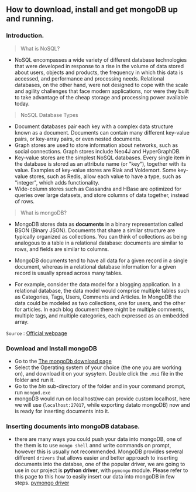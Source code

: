 ## How to download, install and get mongoDB up and running.

### Introduction.

> What is NoSQL?

- NoSQL encompasses a wide variety of different database technologies that were developed in response to a rise in the volume 
of data stored about users, objects and products, the frequency in which this data is accessed, and performance and processing 
needs. Relational databases, on the other hand, were not designed to cope with the scale and agility challenges that face 
modern applications, nor were they built to take advantage of the cheap storage and processing power available today.

> NoSQL Database Types

- Document databases pair each key with a complex data structure known as a document. Documents can contain many different 
key-value pairs, or key-array pairs, or even nested documents.
- Graph stores are used to store information about networks, such as social connections. Graph stores include Neo4J and 
HyperGraphDB.
- Key-value stores are the simplest NoSQL databases. Every single item in the database is stored as an attribute name 
(or "key"), together with its value. Examples of key-value stores are Riak and Voldemort. Some key-value stores, 
such as Redis, allow each value to have a type, such as "integer", which adds functionality.
- Wide-column stores such as Cassandra and HBase are optimized for queries over large datasets, and store columns of data 
together, instead of rows.

> What is mongoDB?

- MongoDB stores data as **documents** in a binary representation called BSON (Binary JSON). Documents that share a similar 
structure are typically organized as collections. You can think of collections as being analogous to a table in a relational 
database: documents are similar to rows, and fields are similar to columns.

- MongoDB documents tend to have all data for a given record in a single document, whereas in a relational database 
information for a given record is usually spread across many tables.

- For example, consider the data model for a blogging application. In a relational database, the data model would comprise 
multiple tables such as Categories, Tags, Users, Comments and Articles. In MongoDB the data could be modeled as two 
collections, one for users, and the other for articles. In each blog document there might be multiple comments, multiple 
tags, and multiple categories, each expressed as an embedded array.

`Source` : [Official webpage](https://www.mongodb.com/)

### Download and Install mongoDB

- Go to the [The mongoDb download page](https://www.mongodb.org/downloads?_ga=1.192214248.339442226.1446671659#production)
- Select the Operating system of your choice (the one you are working on), and download it on your sysytem. Double click the `.msi` file in the folder and run it.
- Go to the *bin* sub-directory of the folder and in your command prompt, run `mongod.exe`
- mongoDB would run on localhost(we can provide custom localhost, here we will use (`localhost:27017`, while exporting datato mongoDB) now and is ready for inserting documents into it.


### Inserting documents into mongoDB database.

- there are many ways you could push your data into mongoDB, one of the them is to use `mongo shell` annd write commands on prompt, however this is usually not recommended. MongoDB provides several different  `drivers` that allows easier and better approach to inserting documents into the databse, one of the popular driver, we are going to use in our project is **python driver**, with `pymongo` module. Please refer to this page to this how to easily insert our data into mongoDB in few steps. [pymongo driver](https://github.com/neerajnj10/soccer-analytics-with-python-mongoDB-and-R/blob/master/first.py)
